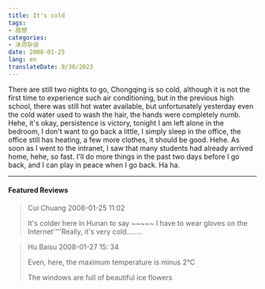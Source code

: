 ```yaml
---
title: It's cold
tags:
- 感想
categories:
- 冰河杂谈
date: 2008-01-25
lang: en
translateDate: 9/30/2023
---
```


There are still two nights to go, Chongqing is so cold, although it is not the first time to experience such air conditioning, but in the previous high school, there was still hot water available, but unfortunately yesterday even the cold water used to wash the hair, the hands were completely numb. Hehe, it's okay, persistence is victory, tonight I am left alone in the bedroom, I don't want to go back a little, I simply sleep in the office, the office still has heating, a few more clothes, it should be good. Hehe.
      As soon as I went to the intranet, I saw that many students had already arrived home, hehe, so fast. I'll do more things in the past two days before I go back, and I can play in peace when I go back. Ha ha.

---
#### Featured Reviews

> Cui Chuang 2008-01-25 11:02
>
> It's colder here in Hunan to say ~~~~~ I have to wear gloves on the Internet''''Really, it's very cold........

> Hu Baisu 2008-01-27 15: 34
>
> Even, here, the maximum temperature is minus 2°C
>
> The windows are full of beautiful ice flowers
